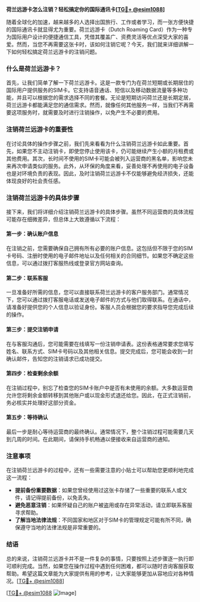 **荷兰远游卡怎么注销？轻松搞定你的国际通讯卡[[TG💪+ @esim1088](https://t.me/s/esim1088)]**

随着全球化的加速，越来越多的人选择出国旅行、工作或者学习，而一张方便快捷的国际通讯卡就显得尤为重要。荷兰远游卡（Dutch Roaming Card）作为一种专为国际用户设计的便捷通信工具，凭借其覆盖广、资费灵活等优点深受大家的喜爱。然而，当您不再需要这张卡时，该如何注销它呢？今天，我们就来详细讲解一下如何轻松搞定荷兰远游卡的注销问题。

### 什么是荷兰远游卡？

首先，让我们简单了解一下荷兰远游卡。这是一款专门为在荷兰短期或长期居住的国际用户提供服务的SIM卡。它支持语音通话、短信以及移动数据流量等多种功能，并且可以根据您的需求选择不同的套餐。无论是短期访问荷兰还是长期定居，荷兰远游卡都能满足您的通信需求。然而，就像任何其他服务一样，当我们不再需要这项服务时，就需要及时进行注销操作，以免产生不必要的费用。

### 注销荷兰远游卡的重要性

在讨论具体的操作步骤之前，我们先来看看为什么注销荷兰远游卡如此重要。首先，如果您不主动注销卡，即使您停止使用该卡，仍可能继续产生小额的月租费或其他费用。其次，长时间不使用的SIM卡可能会被列入运营商的黑名单，影响您未来再次申请类似的服务。此外，从环保的角度来看，妥善处理不再使用的电子设备也是对环境负责的表现。因此，及时注销荷兰远游卡不仅能够避免经济损失，还能体现良好的社会责任感。

### 注销荷兰远游卡的具体步骤

接下来，我们将详细介绍注销荷兰远游卡的具体步骤。虽然不同运营商的具体流程可能存在细微差异，但总体上大致遵循以下流程：

#### 第一步：确认账户信息
在注销之前，您需要确保自己拥有所有必要的账户信息。这包括但不限于您的SIM卡号码、注册时使用的电子邮件地址以及任何相关的合同细节。如果您不确定这些信息，可以通过拨打客服热线或登录官方网站查询。

#### 第二步：联系客服
一旦准备好所需的信息，您可以直接联系荷兰远游卡的客户服务部门。通常情况下，您可以通过拨打客服电话或发送电子邮件的方式与他们取得联系。在通话中，请准备好提供您的个人信息以验证身份。客服人员会根据您的要求指导您完成后续的操作。

#### 第三步：提交注销申请
在与客服沟通后，您可能需要在线填写一份注销申请表。这份表格通常要求您填写姓名、联系方式、SIM卡号码以及其他相关信息。提交完成后，您可能会收到一封确认邮件，告知您的注销请求已成功提交。

#### 第四步：检查剩余余额
在注销过程中，别忘了检查您的SIM卡账户中是否有未使用的余额。大多数运营商允许您将剩余金额转移到其他账户或以现金形式退还给您。因此，在正式注销前，务必核实并处理好这部分资金。

#### 第五步：等待确认
最后一步是耐心等待运营商的最终确认。通常情况下，整个注销过程可能需要几天到几周的时间。在此期间，请保持手机畅通以便接收来自运营商的通知。

### 注意事项

在注销荷兰远游卡的过程中，还有一些需要注意的小贴士可以帮助您更顺利地完成这一流程：

- **提前备份重要数据**：如果您曾经使用过这张卡存储了一些重要的联系人或文件，请记得提前备份，以免丢失。
- **避免恶意注销**：如果怀疑自己的账户被盗用或存在异常活动，请立即联系客服寻求帮助。
- **了解当地法律法规**：不同国家和地区对于SIM卡的管理规定可能有所不同，确保遵守当地的法律法规是非常重要的。

### 结语

总的来说，注销荷兰远游卡并不是一件复杂的事情，只要按照上述步骤逐一执行即可顺利完成。当然，如果您在操作过程中遇到任何困难，都可以随时咨询客服获取帮助。希望这篇文章能为大家提供有用的参考，让大家能够更加从容地应对各种情况。[[TG💪+ @esim1088](https://t.me/s/esim1088)]

[[TG💪+ @esim1088](https://t.me/s/esim1088) ![Image](https://i.postimg.cc/4NQfJmqS/Snipaste-2025-05-13-00-14-12.png)]